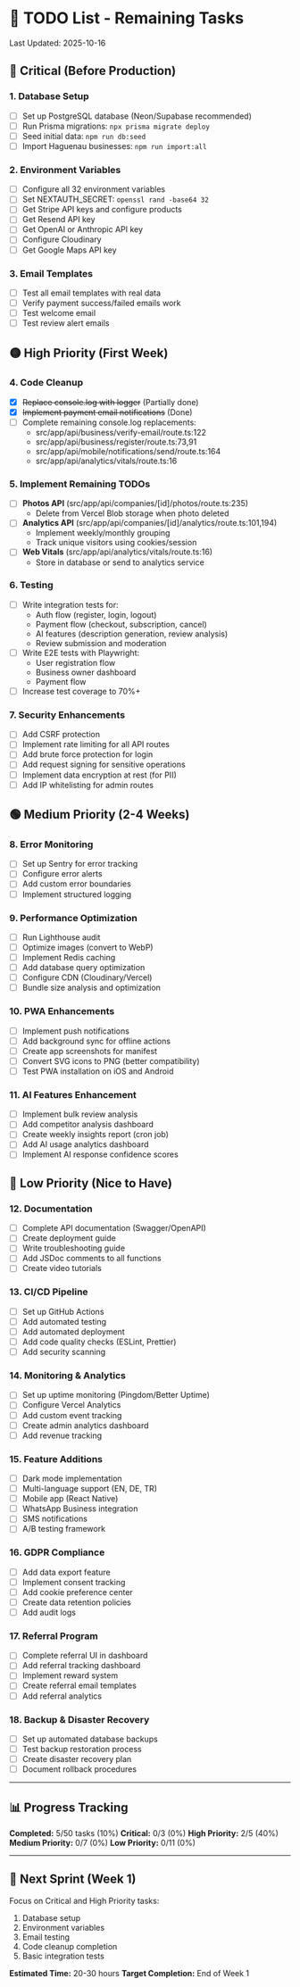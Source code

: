 # 📝 TODO List - Remaining Tasks

Last Updated: 2025-10-16

## 🔴 Critical (Before Production)

### 1. Database Setup
- [ ] Set up PostgreSQL database (Neon/Supabase recommended)
- [ ] Run Prisma migrations: `npx prisma migrate deploy`
- [ ] Seed initial data: `npm run db:seed`
- [ ] Import Haguenau businesses: `npm run import:all`

### 2. Environment Variables
- [ ] Configure all 32 environment variables
- [ ] Set NEXTAUTH_SECRET: `openssl rand -base64 32`
- [ ] Get Stripe API keys and configure products
- [ ] Get Resend API key
- [ ] Get OpenAI or Anthropic API key
- [ ] Configure Cloudinary
- [ ] Get Google Maps API key

### 3. Email Templates
- [ ] Test all email templates with real data
- [ ] Verify payment success/failed emails work
- [ ] Test welcome email
- [ ] Test review alert emails

## 🟡 High Priority (First Week)

### 4. Code Cleanup
- [x] ~~Replace console.log with logger~~ (Partially done)
- [x] ~~Implement payment email notifications~~ (Done)
- [ ] Complete remaining console.log replacements:
  - src/app/api/business/verify-email/route.ts:122
  - src/app/api/business/register/route.ts:73,91
  - src/app/api/mobile/notifications/send/route.ts:164
  - src/app/api/analytics/vitals/route.ts:16

### 5. Implement Remaining TODOs
- [ ] **Photos API** (src/app/api/companies/[id]/photos/route.ts:235)
  - Delete from Vercel Blob storage when photo deleted
- [ ] **Analytics API** (src/app/api/companies/[id]/analytics/route.ts:101,194)
  - Implement weekly/monthly grouping
  - Track unique visitors using cookies/session
- [ ] **Web Vitals** (src/app/api/analytics/vitals/route.ts:16)
  - Store in database or send to analytics service

### 6. Testing
- [ ] Write integration tests for:
  - Auth flow (register, login, logout)
  - Payment flow (checkout, subscription, cancel)
  - AI features (description generation, review analysis)
  - Review submission and moderation
- [ ] Write E2E tests with Playwright:
  - User registration flow
  - Business owner dashboard
  - Payment flow
- [ ] Increase test coverage to 70%+

### 7. Security Enhancements
- [ ] Add CSRF protection
- [ ] Implement rate limiting for all API routes
- [ ] Add brute force protection for login
- [ ] Add request signing for sensitive operations
- [ ] Implement data encryption at rest (for PII)
- [ ] Add IP whitelisting for admin routes

## 🟢 Medium Priority (2-4 Weeks)

### 8. Error Monitoring
- [ ] Set up Sentry for error tracking
- [ ] Configure error alerts
- [ ] Add custom error boundaries
- [ ] Implement structured logging

### 9. Performance Optimization
- [ ] Run Lighthouse audit
- [ ] Optimize images (convert to WebP)
- [ ] Implement Redis caching
- [ ] Add database query optimization
- [ ] Configure CDN (Cloudinary/Vercel)
- [ ] Bundle size analysis and optimization

### 10. PWA Enhancements
- [ ] Implement push notifications
- [ ] Add background sync for offline actions
- [ ] Create app screenshots for manifest
- [ ] Convert SVG icons to PNG (better compatibility)
- [ ] Test PWA installation on iOS and Android

### 11. AI Features Enhancement
- [ ] Implement bulk review analysis
- [ ] Add competitor analysis dashboard
- [ ] Create weekly insights report (cron job)
- [ ] Add AI usage analytics dashboard
- [ ] Implement AI response confidence scores

## 🔵 Low Priority (Nice to Have)

### 12. Documentation
- [ ] Complete API documentation (Swagger/OpenAPI)
- [ ] Create deployment guide
- [ ] Write troubleshooting guide
- [ ] Add JSDoc comments to all functions
- [ ] Create video tutorials

### 13. CI/CD Pipeline
- [ ] Set up GitHub Actions
- [ ] Add automated testing
- [ ] Add automated deployment
- [ ] Add code quality checks (ESLint, Prettier)
- [ ] Add security scanning

### 14. Monitoring & Analytics
- [ ] Set up uptime monitoring (Pingdom/Better Uptime)
- [ ] Configure Vercel Analytics
- [ ] Add custom event tracking
- [ ] Create admin analytics dashboard
- [ ] Add revenue tracking

### 15. Feature Additions
- [ ] Dark mode implementation
- [ ] Multi-language support (EN, DE, TR)
- [ ] Mobile app (React Native)
- [ ] WhatsApp Business integration
- [ ] SMS notifications
- [ ] A/B testing framework

### 16. GDPR Compliance
- [ ] Add data export feature
- [ ] Implement consent tracking
- [ ] Add cookie preference center
- [ ] Create data retention policies
- [ ] Add audit logs

### 17. Referral Program
- [ ] Complete referral UI in dashboard
- [ ] Add referral tracking dashboard
- [ ] Implement reward system
- [ ] Create referral email templates
- [ ] Add referral analytics

### 18. Backup & Disaster Recovery
- [ ] Set up automated database backups
- [ ] Test backup restoration process
- [ ] Create disaster recovery plan
- [ ] Document rollback procedures

---

## 📊 Progress Tracking

**Completed:** 5/50 tasks (10%)
**Critical:** 0/3 (0%)
**High Priority:** 2/5 (40%)
**Medium Priority:** 0/7 (0%)
**Low Priority:** 0/11 (0%)

---

## 🎯 Next Sprint (Week 1)

Focus on Critical and High Priority tasks:
1. Database setup
2. Environment variables
3. Email testing
4. Code cleanup completion
5. Basic integration tests

**Estimated Time:** 20-30 hours
**Target Completion:** End of Week 1
